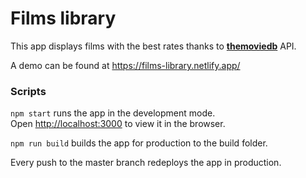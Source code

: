 # Films library

This app displays films with the best rates thanks to **[themoviedb](https://www.themoviedb.org/)** API.
 
A demo can be found at https://films-library.netlify.app/

### Scripts

`npm start` runs the app in the development mode.\
Open [http://localhost:3000](http://localhost:3000) to view it in the browser.

`npm run build` builds the app for production to the build folder.  

Every push to the master branch redeploys the app in production.
